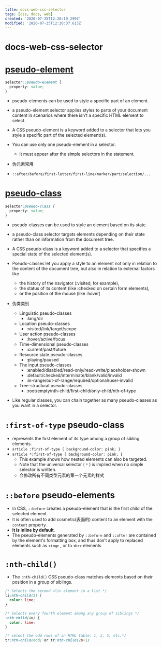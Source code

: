 ```yaml
---
title: docs-web-css-selector
tags: [css, docs, web]
created: '2020-07-25T12:20:19.299Z'
modified: '2020-07-25T12:20:37.613Z'
---
```


# docs-web-css-selector

# [pseudo-element](https://developer.mozilla.org/en-US/docs/Web/CSS/Pseudo-elements)

``` CSS
selector::pseudo-element {
  property: value;
}
```

- pseudo-elements can be used to style a specific part of an element.
- a pseudo-element selector applies styles to parts of your document content in scenarios where there isn't a specific HTML element to select.
- A CSS pseudo-element is a keyword added to a selector that lets you style a specific part of the selected element(s). 
- You can use only one pseudo-element in a selector. 
  - It must appear after the simple selectors in the statement.

- 伪元素常用
- `::after/before/first-letter/first-line/marker/part/selection/...`

# [pseudo-class](https://developer.mozilla.org/en-US/docs/Web/CSS/Pseudo-classes)

``` CSS
selector:pseudo-class {
  property: value;
}
```

- pseudo-classes can be used to style an element based on its state.
- a pseudo-class selector targets elements depending on their state rather than on information from the document tree.
- A CSS pseudo-class is a keyword added to a selector that specifies a special state of the selected element(s). 
- Pseudo-classes let you apply a style to an element not only in relation to the content of the document tree, but also in relation to external factors like 
  - the history of the navigator (:visited, for example), 
  - the status of its content (like :checked on certain form elements), 
  - or the position of the mouse (like :hover)

- 伪类类别
  - Linguistic pseudo-classes
    - :lang/dir
  - Location pseudo-classes
    - :visited/link/target/scope
  - User action pseudo-classes
    - :hover/active/focus
  - Time-dimensional pseudo-classes
    - :current/past/future
  - Resource state pseudo-classes
    - :playing/paused
  - The input pseudo-classes
    - :enabled/disabled/read-only/read-write/placeholder-shown
    - :default/checked/interminate/blank/valid/invalid
    - :in-range/out-of-range/required/optional/user-invalid
  - Tree-structural pseudo-classes
    - :root/empty/nth-child/first-child/only-child/nth-of-type

- Like regular classes, you can chain together as many pseudo-classes as you want in a selector.

# `:first-of-type` pseudo-class 

- represents the first element of its type among a group of sibling elements.
- `article :first-of-type { background-color: pink; }`
- `article *:first-of-type { background-color: pink; }`
  - This example shows how nested elements can also be targeted. 
  - Note that the universal selector ( `*` ) is implied when no simple selector is written.
  - 会修改所有不同类型元素的第一个元素的样式

# `::before` pseudo-elements

- In CSS,  `::before` creates a pseudo-element that is the first child of the selected element. 
- It is often used to add cosmetic(表面的) content to an element with the `content` property. 
- **It is inline by default**.
- The pseudo-elements generated by `::before` and `::after` are contained by the element's formatting box, and thus don't apply to replaced elements such as `<img>` , or to `<br>` elements.

# `:nth-child()`

- The `:nth-child()` CSS pseudo-class matches elements based on their position in a group of siblings.

``` CSS
/* Selects the second <li> element in a list */
li:nth-child(2) {
  color: lime;
}

/* Selects every fourth element among any group of siblings */
:nth-child(4n) {
  color: lime;
}

/* select the odd rows of an HTML table: 1, 3, 5, etc.*/
tr:nth-child(odd) or tr:nth-child(2n+1)
```
